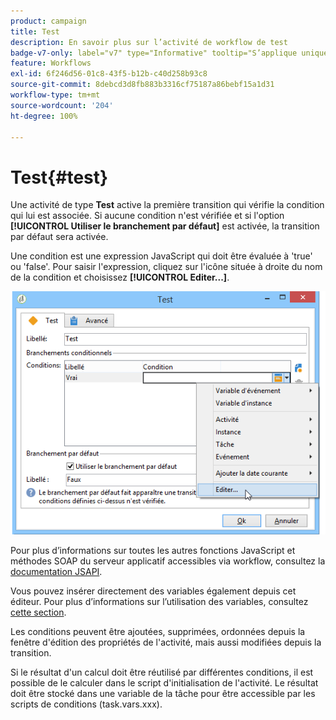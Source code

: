 ```yaml
---
product: campaign
title: Test
description: En savoir plus sur l’activité de workflow de test
badge-v7-only: label="v7" type="Informative" tooltip="S’applique uniquement à Campaign Classic v7"
feature: Workflows
exl-id: 6f246d56-01c8-43f5-b12b-c40d258b93c8
source-git-commit: 8debcd3d8fb883b3316cf75187a86bebf15a1d31
workflow-type: tm+mt
source-wordcount: '204'
ht-degree: 100%

---
```


# Test{#test}



Une activité de type **Test** active la première transition qui vérifie la condition qui lui est associée. Si aucune condition n&#39;est vérifiée et si l&#39;option **[!UICONTROL Utiliser le branchement par défaut]** est activée, la transition par défaut sera activée.

Une condition est une expression JavaScript qui doit être évaluée à &#39;true&#39; ou &#39;false&#39;. Pour saisir l&#39;expression, cliquez sur l&#39;icône située à droite du nom de la condition et choisissez **[!UICONTROL Editer...]**.

![](assets/edit_test.png)

Pour plus d’informations sur toutes les autres fonctions JavaScript et méthodes SOAP du serveur applicatif accessibles via workflow, consultez la [documentation JSAPI](https://experienceleague.adobe.com/developer/campaign-api/api/index.html?lang=fr).

Vous pouvez insérer directement des variables également depuis cet éditeur. Pour plus d’informations sur l’utilisation des variables, consultez [cette section](javascript-scripts-and-templates.md#variables).

Les conditions peuvent être ajoutées, supprimées, ordonnées depuis la fenêtre d&#39;édition des propriétés de l&#39;activité, mais aussi modifiées depuis la transition.

Si le résultat d&#39;un calcul doit être réutilisé par différentes conditions, il est possible de le calculer dans le script d&#39;initialisation de l&#39;activité. Le résultat doit être stocké dans une variable de la tâche pour être accessible par les scripts de conditions (task.vars.xxx).
